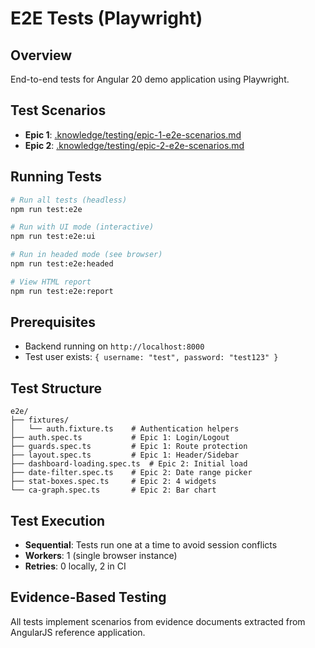 # E2E Tests (Playwright)

## Overview
End-to-end tests for Angular 20 demo application using Playwright.

## Test Scenarios
- **Epic 1**: [.knowledge/testing/epic-1-e2e-scenarios.md](file:///workspace/project-angular-migration/.knowledge/testing/epic-1-e2e-scenarios.md)
- **Epic 2**: [.knowledge/testing/epic-2-e2e-scenarios.md](file:///workspace/project-angular-migration/.knowledge/testing/epic-2-e2e-scenarios.md)

## Running Tests

```bash
# Run all tests (headless)
npm run test:e2e

# Run with UI mode (interactive)
npm run test:e2e:ui

# Run in headed mode (see browser)
npm run test:e2e:headed

# View HTML report
npm run test:e2e:report
```

## Prerequisites
- Backend running on `http://localhost:8000`
- Test user exists: `{ username: "test", password: "test123" }`

## Test Structure
```
e2e/
├── fixtures/
│   └── auth.fixture.ts    # Authentication helpers
├── auth.spec.ts           # Epic 1: Login/Logout
├── guards.spec.ts         # Epic 1: Route protection
├── layout.spec.ts         # Epic 1: Header/Sidebar
├── dashboard-loading.spec.ts  # Epic 2: Initial load
├── date-filter.spec.ts    # Epic 2: Date range picker
├── stat-boxes.spec.ts     # Epic 2: 4 widgets
└── ca-graph.spec.ts       # Epic 2: Bar chart
```

## Test Execution
- **Sequential**: Tests run one at a time to avoid session conflicts
- **Workers**: 1 (single browser instance)
- **Retries**: 0 locally, 2 in CI

## Evidence-Based Testing
All tests implement scenarios from evidence documents extracted from AngularJS reference application.
